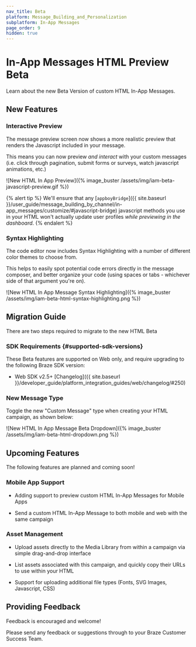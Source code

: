 ```yaml
---
nav_title: Beta
platform: Message_Building_and_Personalization
subplatform: In-App Messages
page_order: 9
hidden: true
---
```


# In-App Messages HTML Preview Beta

Learn about the new Beta Version of custom HTML In-App Messages.

## New Features

### Interactive Preview

The message preview screen now shows a more realistic preview that renders the Javascript included in your message.

This means you can now preview _and interact_ with your custom messages (i.e. click through pagination, submit forms or surveys, watch javascript animations, etc.)

![New HTML In App Preview]({% image_buster /assets/img/iam-beta-javascript-preview.gif %})

{% alert tip %}
We'll ensure that any [`appboyBridge`]({{ site.baseurl }}/user_guide/message_building_by_channel/in-app_messages/customize/#javascript-bridge) javascript methods you use in your HTML won't actually update user profiles _while previewing in the dashboard_.
{% endalert %}

### Syntax Highlighting

The code editor now includes Syntax Highlighting with a number of different color themes to choose from.

This helps to easily spot potential code errors directly in the message composer, and better organize your code (using spaces or tabs - whichever side of that argument you're on).

![New HTML In App Message Syntax Highlighting]({% image_buster /assets/img/iam-beta-html-syntax-highlighting.png %})


## Migration Guide

There are two steps required to migrate to the new HTML Beta

### SDK Requirements {#supported-sdk-versions}

These Beta features are supported on Web only, and require upgrading to the following Braze SDK version:

* Web SDK v2.5+ [Changelog]({{ site.baseurl }}/developer_guide/platform_integration_guides/web/changelog/#250)

<!-- * Android SDK v5.0+ [Changelog]({{ site.baseurl }}/developer_guide/platform_integration_guides/android/changelog/#500) -->

### New Message Type

Toggle the new "Custom Message" type when creating your HTML campaign, as shown below:

![New HTML In App Message Beta Dropdown]({% image_buster /assets/img/iam-beta-html-dropdown.png %})

<!--
### Cross-Channel HTML Messages

This new HTML message type can now be used across both mobile and web!

As always, it's recommended to [nudge users to upgrade]({{ site.baseurl }}/user_guide/engagement_tools/campaigns/ideas_and_strategies/new_features/) their mobile apps before launching campaigns that depend on newer Braze SDK versions.

![New HTML In App Message Cross Channel]({% image_buster /assets/img/iam-beta-html-cross-channel.png %})
-->
## Upcoming Features

The following features are planned and coming soon!

### Mobile App Support

* Adding support to preview custom HTML In-App Messages for Mobile Apps

* Send a custom HTML In-App Message to both mobile and web with the same campaign

### Asset Management

* Upload assets directly to the Media Library from within a campaign via simple drag-and-drop interface

* List assets associated with this campaign, and quickly copy their URLs to use within your HTML

* Support for uploading additional file types (Fonts, SVG Images, Javascript, CSS)

## Providing Feedback

Feedback is encouraged and welcome! 

Please send any feedback or suggestions through to your Braze Customer Success Team.
